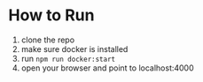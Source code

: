 # How to Run
1. clone the repo
2. make sure docker is installed
3. run `npm run docker:start`
4. open your browser and point to localhost:4000